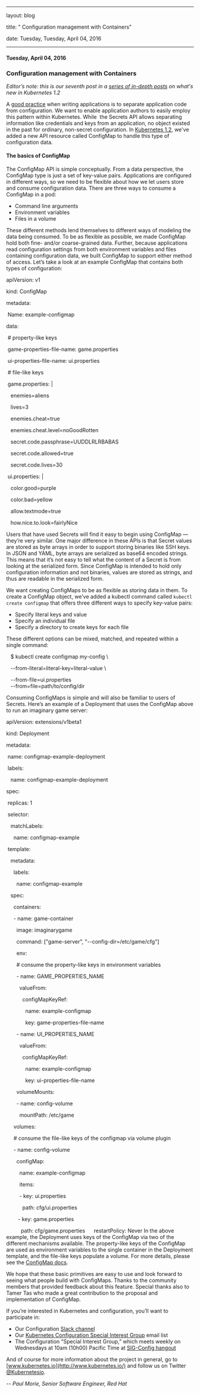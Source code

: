 ---

   layout: blog

   title:  " Configuration management with Containers" 

   date:   Tuesday,  Tuesday, April 04, 2016 
 

   --- 
#### Tuesday, April 04, 2016 
### Configuration management with Containers 
_Editor’s note: this is our seventh post in a [series of in-depth posts](http://blog.kubernetes.io/2016/03/five-days-of-kubernetes-12.html) on what's new in Kubernetes 1.2_  
  
A [good practice](http://12factor.net/config) when writing applications is to separate application code from configuration. We want to enable application authors to easily employ this pattern within Kubernetes. While &nbsp;the Secrets API allows separating information like credentials and keys from an application, no object existed in the past for ordinary, non-secret configuration. In [Kubernetes 1.2](https://github.com/kubernetes/kubernetes/blob/master/CHANGELOG.md/#v120), we've added a new API resource called ConfigMap to handle this type of configuration data.  
  

#### **The basics of ConfigMap**
The ConfigMap API is simple conceptually. From a data perspective, the ConfigMap type is just a set of key-value pairs. Applications are configured in different ways, so we need to be flexible about how we let users store and consume configuration data. There are three ways to consume a ConfigMap in a pod:  
  

- Command line arguments
- Environment variables
- Files in a volume
  
These different methods lend themselves to different ways of modeling the data being consumed. To be as flexible as possible, we made ConfigMap hold both fine- and/or coarse-grained data. Further, because applications read configuration settings from both environment variables and files containing configuration data, we built ConfigMap to support either method of access. Let’s take a look at an example ConfigMap that contains both types of configuration:  

  

apiVersion: v1

kind: ConfigMap

metadata:

 &nbsp;Name: example-configmap

data:

 &nbsp;# property-like keys

 &nbsp;game-properties-file-name: game.properties

 &nbsp;ui-properties-file-name: ui.properties

 &nbsp;# file-like keys

 &nbsp;game.properties: |

 &nbsp;&nbsp;&nbsp;enemies=aliens

 &nbsp;&nbsp;&nbsp;lives=3

 &nbsp;&nbsp;&nbsp;enemies.cheat=true

 &nbsp;&nbsp;&nbsp;enemies.cheat.level=noGoodRotten

 &nbsp;&nbsp;&nbsp;secret.code.passphrase=UUDDLRLRBABAS

 &nbsp;&nbsp;&nbsp;secret.code.allowed=true

 &nbsp;&nbsp;&nbsp;secret.code.lives=30

 &nbsp;ui.properties: |

 &nbsp;&nbsp;&nbsp;color.good=purple

 &nbsp;&nbsp;&nbsp;color.bad=yellow

 &nbsp;&nbsp;&nbsp;allow.textmode=true

 &nbsp;&nbsp;&nbsp;how.nice.to.look=fairlyNice

  

Users that have used Secrets will find it easy to begin using ConfigMap — they’re very similar. One major difference in these APIs is that Secret values are stored as byte arrays in order to support storing binaries like SSH keys. In JSON and YAML, byte arrays are serialized as base64 encoded strings. This means that it’s not easy to tell what the content of a Secret is from looking at the serialized form. Since ConfigMap is intended to hold only configuration information and not binaries, values are stored as strings, and thus are readable in the serialized form.

  

We want creating ConfigMaps to be as flexible as storing data in them. To create a ConfigMap object, we’ve added a kubectl command called `kubectl create configmap` that offers three different ways to specify key-value pairs:  
  

- Specify literal keys and value
- Specify an individual file
- Specify a directory to create keys for each file

  

These different options can be mixed, matched, and repeated within a single command:  
  

 &nbsp;&nbsp;&nbsp;$ kubectl create configmap my-config \

 &nbsp;&nbsp;&nbsp;--from-literal=literal-key=literal-value \

 &nbsp;&nbsp;&nbsp;--from-file=ui.properties \
 &nbsp;&nbsp;&nbsp;--from=file=path/to/config/dir

Consuming ConfigMaps is simple and will also be familiar to users of Secrets. Here’s an example of a Deployment that uses the ConfigMap above to run an imaginary game server:  
  

apiVersion: extensions/v1beta1

kind: Deployment

metadata:

 &nbsp;name: configmap-example-deployment

 &nbsp;labels:

 &nbsp;&nbsp;&nbsp;name: configmap-example-deployment

spec:

 &nbsp;replicas: 1

 &nbsp;selector:

 &nbsp;&nbsp;&nbsp;matchLabels:

 &nbsp;&nbsp;&nbsp;&nbsp;&nbsp;name: configmap-example

 &nbsp;template:

 &nbsp;&nbsp;&nbsp;metadata:

 &nbsp;&nbsp;&nbsp;&nbsp;&nbsp;labels:

 &nbsp;&nbsp;&nbsp;&nbsp;&nbsp;&nbsp;&nbsp;name: configmap-example

 &nbsp;&nbsp;&nbsp;spec:

 &nbsp;&nbsp;&nbsp;&nbsp;&nbsp;containers:

 &nbsp;&nbsp;&nbsp;&nbsp;&nbsp;- name: game-container

 &nbsp;&nbsp;&nbsp;&nbsp;&nbsp;&nbsp;&nbsp;image: imaginarygame

 &nbsp;&nbsp;&nbsp;&nbsp;&nbsp;&nbsp;&nbsp;command: ["game-server", "--config-dir=/etc/game/cfg"]

 &nbsp;&nbsp;&nbsp;&nbsp;&nbsp;&nbsp;&nbsp;env:

 &nbsp;&nbsp;&nbsp;&nbsp;&nbsp;&nbsp;&nbsp;# consume the property-like keys in environment variables

 &nbsp;&nbsp;&nbsp;&nbsp;&nbsp;&nbsp;&nbsp;- name: GAME\_PROPERTIES\_NAME

 &nbsp;&nbsp;&nbsp;&nbsp;&nbsp;&nbsp;&nbsp;&nbsp;&nbsp;valueFrom:

 &nbsp;&nbsp;&nbsp;&nbsp;&nbsp;&nbsp;&nbsp;&nbsp;&nbsp;&nbsp;&nbsp;configMapKeyRef:

 &nbsp;&nbsp;&nbsp;&nbsp;&nbsp;&nbsp;&nbsp;&nbsp;&nbsp;&nbsp;&nbsp;&nbsp;&nbsp;name: example-configmap

 &nbsp;&nbsp;&nbsp;&nbsp;&nbsp;&nbsp;&nbsp;&nbsp;&nbsp;&nbsp;&nbsp;&nbsp;&nbsp;key: game-properties-file-name

 &nbsp;&nbsp;&nbsp;&nbsp;&nbsp;&nbsp;&nbsp;- name: UI\_PROPERTIES\_NAME

 &nbsp;&nbsp;&nbsp;&nbsp;&nbsp;&nbsp;&nbsp;&nbsp;&nbsp;valueFrom:

 &nbsp;&nbsp;&nbsp;&nbsp;&nbsp;&nbsp;&nbsp;&nbsp;&nbsp;&nbsp;&nbsp;configMapKeyRef:

 &nbsp;&nbsp;&nbsp;&nbsp;&nbsp;&nbsp;&nbsp;&nbsp;&nbsp;&nbsp;&nbsp;&nbsp;&nbsp;name: example-configmap

 &nbsp;&nbsp;&nbsp;&nbsp;&nbsp;&nbsp;&nbsp;&nbsp;&nbsp;&nbsp;&nbsp;&nbsp;&nbsp;key: ui-properties-file-name

 &nbsp;&nbsp;&nbsp;&nbsp;&nbsp;&nbsp;&nbsp;volumeMounts:

 &nbsp;&nbsp;&nbsp;&nbsp;&nbsp;&nbsp;&nbsp;- name: config-volume

 &nbsp;&nbsp;&nbsp;&nbsp;&nbsp;&nbsp;&nbsp;&nbsp;&nbsp;mountPath: /etc/game

 &nbsp;&nbsp;&nbsp;&nbsp;&nbsp;volumes:

 &nbsp;&nbsp;&nbsp;&nbsp;&nbsp;# consume the file-like keys of the configmap via volume plugin

 &nbsp;&nbsp;&nbsp;&nbsp;&nbsp;- name: config-volume

 &nbsp;&nbsp;&nbsp;&nbsp;&nbsp;&nbsp;&nbsp;configMap:

 &nbsp;&nbsp;&nbsp;&nbsp;&nbsp;&nbsp;&nbsp;&nbsp;&nbsp;name: example-configmap

 &nbsp;&nbsp;&nbsp;&nbsp;&nbsp;&nbsp;&nbsp;&nbsp;&nbsp;items:

 &nbsp;&nbsp;&nbsp;&nbsp;&nbsp;&nbsp;&nbsp;&nbsp;&nbsp;- key: ui.properties

 &nbsp;&nbsp;&nbsp;&nbsp;&nbsp;&nbsp;&nbsp;&nbsp;&nbsp;&nbsp;&nbsp;path: cfg/ui.properties

 &nbsp;&nbsp;&nbsp;&nbsp;&nbsp;&nbsp;&nbsp;&nbsp;- key: game.properties

 &nbsp;&nbsp;&nbsp;&nbsp;&nbsp;&nbsp;&nbsp;&nbsp;&nbsp;&nbsp;path: cfg/game.properties
 &nbsp;&nbsp;&nbsp;&nbsp;&nbsp;restartPolicy: Never
In the above example, the Deployment uses keys of the ConfigMap via two of the different mechanisms available. The property-like keys of the ConfigMap are used as environment variables to the single container in the Deployment template, and the file-like keys populate a volume. For more details, please see the [ConfigMap docs](http://kubernetes.io/docs/user-guide/configmap/).  
  
We hope that these basic primitives are easy to use and look forward to seeing what people build with ConfigMaps. Thanks to the community members that provided feedback about this feature. Special thanks also to Tamer Tas who made a great contribution to the proposal and implementation of ConfigMap.  
  
If you’re interested in Kubernetes and configuration, you’ll want to participate in:  

  

- Our Configuration [Slack channel](https://kubernetes.slack.com/messages/sig-configuration/)
- Our [Kubernetes Configuration Special Interest Group](https://groups.google.com/forum/#!forum/kubernetes-sig-config) email list
- The Configuration “Special Interest Group,” which meets weekly on Wednesdays at 10am (10h00) Pacific Time at [SIG-Config hangout](https://hangouts.google.com/hangouts/_/google.com/kube-sig-config)

  

And of course for more information about the project in general, go to [www.kubernetes.io](http://www.kubernetes.io/) and follow us on Twitter [@Kubernetesio](https://twitter.com/kubernetesio).  
  
-- _Paul Morie, Senior Software Engineer, Red Hat_
  

  

  

  

